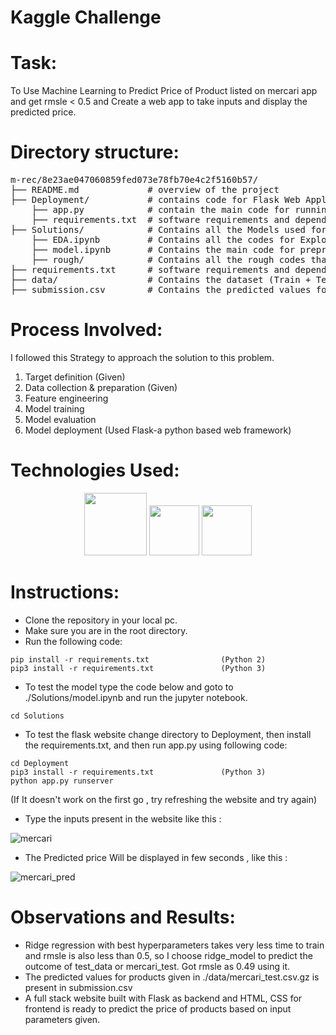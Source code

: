 # Kaggle Challenge

# Task:

To Use Machine Learning to Predict Price of Product listed on mercari app and get rmsle < 0.5 and Create a web app to take inputs and display the predicted price.

# Directory structure:
<pre>
m-rec/8e23ae047060859fed073e78fb70e4c2f5160b57/
├── README.md             # overview of the project
├── Deployment/           # contains code for Flask Web Application
    ├── app.py            # contain the main code for running the web app
    ├── requirements.txt  # software requirements and dependencies
├── Solutions/            # Contains all the Models used for prediction in this project
    ├── EDA.ipynb         # Contains all the codes for Exploratory data analysis of the dataset (train) provided
    ├── model.ipynb       # Contains the main code for preprocessing and price prediction using ML model (rmsle : 4.9)
    ├── rough/            # Contains all the rough codes that I tried to test on the dataset
├── requirements.txt      # software requirements and dependencies
├── data/                 # Contains the dataset (Train + Test Files)
├── submission.csv        # Contains the predicted values for all the products given in ./data/mercari_test.csv.gz
</pre>

# Process Involved: 

I followed this Strategy to approach the solution to this problem.

1. Target definition (Given)
2. Data collection & preparation (Given)
3. Feature engineering
4. Model training
5. Model evaluation
6. Model deployment (Used Flask-a python based web framework)


# Technologies Used:


<div align="center">
<code><img height="100" src="https://camo.githubusercontent.com/fc4cab9ccd5e6e62ac62dbb5aab11a9e5507b438c42cc82363ce184cbe1ccdaa/68747470733a2f2f75706c6f61642e77696b696d656469612e6f72672f77696b6970656469612f636f6d6d6f6e732f7468756d622f632f63332f507974686f6e2d6c6f676f2d6e6f746578742e7376672f3230303070782d507974686f6e2d6c6f676f2d6e6f746578742e7376672e706e67" /></code>
<code><img height="80" src="https://www.kdnuggets.com/wp-content/uploads/jupyter-logo.jpg" /></code>
<code><img height="80" src="https://upload.wikimedia.org/wikipedia/commons/thumb/0/05/Scikit_learn_logo_small.svg/1200px-Scikit_learn_logo_small.svg.png" /></code>
 </div>

# Instructions:

* Clone the repository in your local pc.
* Make sure you are in the root directory.
* Run the following code:
```python:
pip install -r requirements.txt                (Python 2)
pip3 install -r requirements.txt               (Python 3)
```
* To test the model type the code below and goto to ./Solutions/model.ipynb and run the jupyter notebook.
```python:
cd Solutions
```
* To test the flask website change directory to Deployment, then install the requirements.txt, and then run app.py using following code:
```python:
cd Deployment
pip3 install -r requirements.txt               (Python 3)
python app.py runserver
```
(If It doesn't work on the first go , try refreshing the website and try again)
* Type the inputs present in the website like this :

![mercari](https://user-images.githubusercontent.com/58468853/147400316-31be863c-31d2-45fe-9a66-4bc40749ba45.png)

* The Predicted price Will be displayed in few seconds , like this :

![mercari_pred](https://user-images.githubusercontent.com/58468853/147400332-07a2df5f-2abb-496d-9144-bf7bf3f478c8.png)

# Observations and Results:
* Ridge regression with best hyperparameters takes very less time to train and rmsle is also less than 0.5, so I choose ridge_model to predict the outcome of test_data or mercari_test. Got rmsle as 0.49 using it.
* The predicted values for products given in ./data/mercari_test.csv.gz is present in submission.csv
* A full stack website built with Flask as backend and HTML, CSS for frontend is ready to predict the price of products based on input parameters given.

